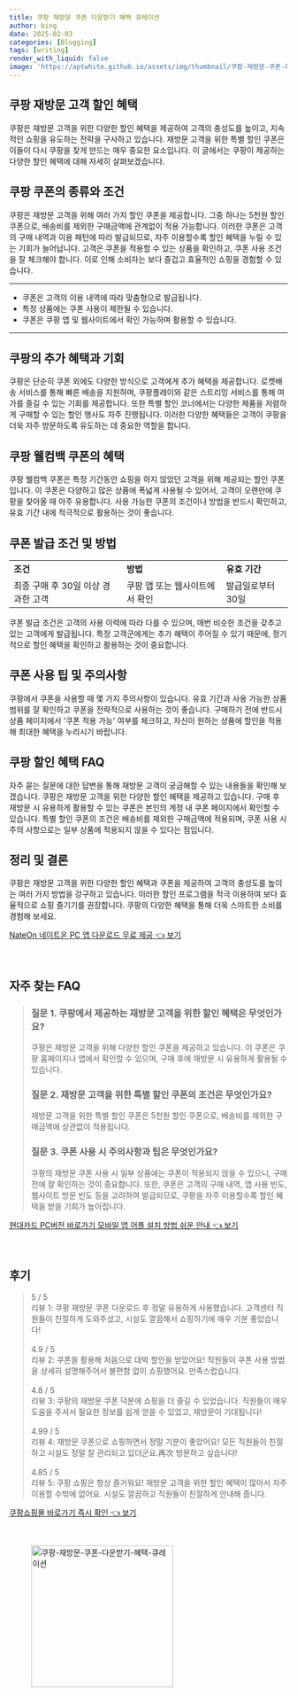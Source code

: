 ```yaml
---
title: 쿠팡 재방문 쿠폰 다운받기 혜택 큐레이션
author: bing
date: 2025-02-03
categories: [Blogging]
tags: [writing]
render_with_liquid: false
image: 'https://aptwhite.github.io/assets/img/thumbnail/쿠팡-재방문-쿠폰-다운받기-혜택-큐레이션.webp'
---
```



<h2 id='쿠팡 재방문 고객 할인 혜택'>쿠팡 재방문 고객 할인 혜택</h2>

<p>쿠팡은 재방문 고객을 위한 다양한 할인 혜택을 제공하여 고객의 충성도를 높이고, 지속적인 쇼핑을 유도하는 전략을 구사하고 있습니다. 재방문 고객을 위한 특별 할인 쿠폰은 이들이 다시 쿠팡을 찾게 만드는 매우 중요한 요소입니다. 이 글에서는 쿠팡이 제공하는 다양한 할인 혜택에 대해 자세히 살펴보겠습니다.</p>

<h2 id='쿠팡 쿠폰의 종류와 조건'>쿠팡 쿠폰의 종류와 조건</h2>

<p>쿠팡은 재방문 고객을 위해 여러 가지 할인 쿠폰을 제공합니다. 그중 하나는 5천원 할인 쿠폰으로, 배송비를 제외한 구매금액에 관계없이 적용 가능합니다. 이러한 쿠폰은 고객의 구매 내역과 이용 패턴에 따라 발급되므로, 자주 이용할수록 할인 혜택을 누릴 수 있는 기회가 늘어납니다. 고객은 쿠폰을 적용할 수 있는 상품을 확인하고, 쿠폰 사용 조건을 잘 체크해야 합니다. 이로 인해 소비자는 보다 즐겁고 효율적인 쇼핑을 경험할 수 있습니다.</p>

<hr />

<ul>
    <li>쿠폰은 고객의 이용 내역에 따라 맞춤형으로 발급됩니다.</li>
    <li>특정 상품에는 쿠폰 사용이 제한될 수 있습니다.</li>
    <li>쿠폰은 쿠팡 앱 및 웹사이트에서 확인 가능하며 활용할 수 있습니다.</li>
</ul>

<hr />

<h2 id='쿠팡의 추가 혜택과 기회'>쿠팡의 추가 혜택과 기회</h2>

<p>쿠팡은 단순히 쿠폰 외에도 다양한 방식으로 고객에게 추가 혜택을 제공합니다. 로켓배송 서비스를 통해 빠른 배송을 지원하며, 쿠팡플레이와 같은 스트리밍 서비스를 통해 여가를 즐길 수 있는 기회를 제공합니다. 또한 특별 할인 코너에서는 다양한 제품을 저렴하게 구매할 수 있는 할인 행사도 자주 진행됩니다. 이러한 다양한 혜택들은 고객이 쿠팡을 더욱 자주 방문하도록 유도하는 데 중요한 역할을 합니다.</p>

<h2 id='쿠팡 웰컴백 쿠폰의 혜택'>쿠팡 웰컴백 쿠폰의 혜택</h2>

<p>쿠팡 웰컴백 쿠폰은 특정 기간동안 쇼핑을 하지 않았던 고객을 위해 제공되는 할인 쿠폰입니다. 이 쿠폰은 다양하고 많은 상품에 폭넓게 사용될 수 있어서, 고객이 오랜만에 쿠팡을 찾아올 때 아주 유용합니다. 사용 가능한 쿠폰의 조건이나 방법을 반드시 확인하고, 유효 기간 내에 적극적으로 활용하는 것이 좋습니다.</p>

<h2 id='쿠폰 발급 조건 및 방법'>쿠폰 발급 조건 및 방법</h2>

<table>
    <tr>
        <td><b>조건</b></td>
        <td><b>방법</b></td>
        <td><b>유효 기간</b></td>
    </tr>
    <tr>
        <td>최종 구매 후 30일 이상 경과한 고객</td>
        <td>쿠팡 앱 또는 웹사이트에서 확인</td>
        <td>발급일로부터 30일</td>
    </tr>
</table>

<p>쿠폰 발급 조건은 고객의 사용 이력에 따라 다를 수 있으며, 매번 비슷한 조건을 갖추고 있는 고객에게 발급됩니다. 특정 고객군에게는 추가 혜택이 주어질 수 있기 때문에, 정기적으로 할인 혜택을 확인하고 활용하는 것이 중요합니다.</p>

<h2 id='쿠폰 사용 팁 및 주의사항'>쿠폰 사용 팁 및 주의사항</h2>

<p>쿠팡에서 쿠폰을 사용할 때 몇 가지 주의사항이 있습니다. 유효 기간과 사용 가능한 상품 범위를 잘 확인하고 쿠폰을 전략적으로 사용하는 것이 좋습니다. 구매하기 전에 반드시 상품 페이지에서 '쿠폰 적용 가능' 여부를 체크하고, 자신이 원하는 상품에 할인을 적용해 최대한 혜택을 누리시기 바랍니다.</p>

<h2 id='쿠팡 할인 혜택 FAQ'>쿠팡 할인 혜택 FAQ</h2>

<p>자주 묻는 질문에 대한 답변을 통해 재방문 고객이 궁금해할 수 있는 내용들을 확인해 보겠습니다. 쿠팡은 재방문 고객을 위한 다양한 할인 혜택을 제공하고 있습니다. 구매 후 재방문 시 유용하게 활용할 수 있는 쿠폰은 본인의 계정 내 쿠폰 페이지에서 확인할 수 있습니다. 특별 할인 쿠폰의 조건은 배송비를 제외한 구매금액에 적용되며, 쿠폰 사용 시 주의 사항으로는 일부 상품에 적용되지 않을 수 있다는 점입니다.</p>

<h2 id='정리 및 결론'>정리 및 결론</h2>

<p>쿠팡은 재방문 고객을 위한 다양한 할인 혜택과 쿠폰을 제공하여 고객의 충성도를 높이는 여러 가지 방법을 강구하고 있습니다. 이러한 할인 프로그램을 적극 이용하여 보다 효율적으로 쇼핑 즐기기를 권장합니다. 쿠팡의 다양한 혜택을 통해 더욱 스마트한 소비를 경험해 보세요.</p>


<p><a class="click-button" title="NateOn 네이트온 PC 앱 다운로드 무료 제공" href="https://aptwhite.github.io/posts/NateOn-%EB%84%A4%EC%9D%B4%ED%8A%B8%EC%98%A8-PC-%EC%95%B1-%EB%8B%A4%EC%9A%B4%EB%A1%9C%EB%93%9C-%EB%AC%B4%EB%A3%8C-%EC%A0%9C%EA%B3%B5/" rel="dofollow">NateOn 네이트온 PC 앱 다운로드 무료 제공 👈 보기</a></p><br>
<h2 id='자주_찾는_FAQ'>자주 찾는 FAQ</h2>
<div itemscope="" itemtype="https://schema.org/FAQPage"> 
<blockquote> 
<div itemscope="" itemprop="mainEntity" itemtype="https://schema.org/Question"> 
<h3 itemprop="name">질문 1. 쿠팡에서 제공하는 재방문 고객을 위한 할인 혜택은 무엇인가요?</h3> 
<div itemscope="" itemprop="acceptedAnswer" itemtype="https://schema.org/Answer"> 
<span itemprop="text"> 
<p>쿠팡은 재방문 고객을 위해 다양한 할인 쿠폰을 제공하고 있습니다. 이 쿠폰은 쿠팡 홈페이지나 앱에서 확인할 수 있으며, 구매 후에 재방문 시 유용하게 활용될 수 있습니다.</p> 
</span> 
</div> 
</div> 

<div itemscope="" itemprop="mainEntity" itemtype="https://schema.org/Question"> 
<h3 itemprop="name">질문 2. 재방문 고객을 위한 특별 할인 쿠폰의 조건은 무엇인가요?</h3> 
<div itemscope="" itemprop="acceptedAnswer" itemtype="https://schema.org/Answer"> 
<span itemprop="text"> 
<p>재방문 고객을 위한 특별 할인 쿠폰은 5천원 할인 쿠폰으로, 배송비를 제외한 구매금액에 상관없이 적용됩니다.</p> 
</span> 
</div> 
</div> 

<div itemscope="" itemprop="mainEntity" itemtype="https://schema.org/Question"> 
<h3 itemprop="name">질문 3. 쿠폰 사용 시 주의사항과 팁은 무엇인가요?</h3> 
<div itemscope="" itemprop="acceptedAnswer" itemtype="https://schema.org/Answer"> 
<span itemprop="text"> 
<p>쿠팡의 재방문 쿠폰 사용 시 일부 상품에는 쿠폰이 적용되지 않을 수 있으니, 구매 전에 잘 확인하는 것이 중요합니다. 또한, 쿠폰은 고객의 구매 내역, 앱 사용 빈도, 웹사이트 방문 빈도 등을 고려하여 발급되므로, 쿠팡을 자주 이용할수록 할인 혜택을 받을 기회가 높아집니다.</p> 
</span> 
</div> 
</div> 
</blockquote> 
</div>
<p><a class="click-button" title="현대카드 PC버전 바로가기 모바일 앱 어플 설치 방법 쉬운 안내" href="https://aptwhite.github.io/posts/%ED%98%84%EB%8C%80%EC%B9%B4%EB%93%9C-PC%EB%B2%84%EC%A0%84-%EB%B0%94%EB%A1%9C%EA%B0%80%EA%B8%B0-%EB%AA%A8%EB%B0%94%EC%9D%BC-%EC%95%B1-%EC%96%B4%ED%94%8C-%EC%84%A4%EC%B9%98-%EB%B0%A9%EB%B2%95-%EC%89%AC%EC%9A%B4-%EC%95%88%EB%82%B4/" rel="dofollow">현대카드 PC버전 바로가기 모바일 앱 어플 설치 방법 쉬운 안내 👈 보기</a></p><br>
<h2 id='후기'>후기</h2>
<div itemscope itemtype="https://schema.org/Product">
  <blockquote>
  <div itemprop="review" itemscope itemtype="https://schema.org/Review">
      <div itemprop="reviewRating" itemscope itemtype="https://schema.org/Rating"> <span itemprop="ratingValue">5</span> / <span itemprop="bestRating">5</span> </div>
      <span itemprop="reviewBody">리뷰 1: 쿠팡 재방문 쿠폰 다운로드 후 정말 유용하게 사용했습니다. 고객센터 직원들이 친절하게 도와주셨고, 시설도 깔끔해서 쇼핑하기에 매우 기분 좋았습니다!</span>
  </div>
  <br>
  <div itemprop="review" itemscope itemtype="https://schema.org/Review">
      <div itemprop="reviewRating" itemscope itemtype="https://schema.org/Rating"> <span itemprop="ratingValue">4.9</span> / <span itemprop="bestRating">5</span> </div>
      <span itemprop="reviewBody">리뷰 2: 쿠폰을 활용해 처음으로 대박 할인을 받았어요! 직원들이 쿠폰 사용 방법을 상세히 설명해주어서 불편함 없이 쇼핑했어요. 만족스럽습니다.</span>
  </div>
  <br>
  <div itemprop="review" itemscope itemtype="https://schema.org/Review">
      <div itemprop="reviewRating" itemscope itemtype="https://schema.org/Rating"> <span itemprop="ratingValue">4.8</span> / <span itemprop="bestRating">5</span> </div>
      <span itemprop="reviewBody">리뷰 3: 쿠팡의 재방문 쿠폰 덕분에 쇼핑을 더 즐길 수 있었습니다. 직원들이 매우 도움을 주셔서 필요한 정보를 쉽게 얻을 수 있었고, 재방문이 기대됩니다!</span>
  </div>
  <br>
  <div itemprop="review" itemscope itemtype="https://schema.org/Review">
      <div itemprop="reviewRating" itemscope itemtype="https://schema.org/Rating"> <span itemprop="ratingValue">4.99</span> / <span itemprop="bestRating">5</span> </div>
      <span itemprop="reviewBody">리뷰 4: 재방문 쿠폰으로 쇼핑하면서 정말 기분이 좋았어요! 모든 직원들이 친절하고 시설도 정말 잘 관리되고 있더군요.再次 방문하고 싶습니다!</span>
  </div>
  <br>
  <div itemprop="review" itemscope itemtype="https://schema.org/Review">
      <div itemprop="reviewRating" itemscope itemtype="https://schema.org/Rating"> <span itemprop="ratingValue">4.85</span> / <span itemprop="bestRating">5</span> </div>
      <span itemprop="reviewBody">리뷰 5: 쿠팡 쇼핑은 항상 즐거워요! 재방문 고객을 위한 할인 혜택이 많아서 자주 이용할 수밖에 없어요. 시설도 깔끔하고 직원들이 친절하게 안내해 줍니다.</span>
  </div>
  </blockquote>
</div>
<p><a class="click-button" title="쿠팡쇼핑몰 바로가기 즉시 확인" href="https://aptwhite.github.io/posts/%EC%BF%A0%ED%8C%A1%EC%87%BC%ED%95%91%EB%AA%B0-%EB%B0%94%EB%A1%9C%EA%B0%80%EA%B8%B0-%EC%A6%89%EC%8B%9C-%ED%99%95%EC%9D%B8/" rel="dofollow">쿠팡쇼핑몰 바로가기 즉시 확인 👈 보기</a></p><br>
<figure class="image"><img src="https://aptwhite.github.io/assets/img/thumbnail/쿠팡-재방문-쿠폰-다운받기-혜택-큐레이션.webp" alt="쿠팡-재방문-쿠폰-다운받기-혜택-큐레이션" width="256" height="256"></figure>